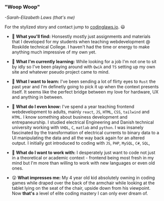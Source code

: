 ### "Woop Woop"
*-Sarah-Elizabeth Laws (that's me)*

For the stylized story and contact jump to [codinglaws.io](https://codinglaws.io/). 😃

- 💾 **What you'll find:** Honsestly mostly just assignments and materials that I developed for my students when teaching webdevelopment @ Roskilde technical College. I haven't had the time or energy to make anything much impressive of my own yet.
  
- 🌱 **What I'm currently learning:** While looking for a job I'm not one to sit by idly so I've been playing around with `Qwik` and `TS` setting up my own site and whatever pseudo project came to mind.

- 💞 **What I want to learn:** I've been sending a lot of flirty eyes to `Rust` the past year and I'm definetly going to pick it up when the context presents itself. It seems like the perfect bridge between my love for hardware, UX and anything in between.

- 🧐 **What do I even know:** I've spend a year teaching frontend webdevelopment to adults, mainly `react`, `JS`, `HTML`, `CSS`, `tailwind` and `HTML`. I know something about business development and entrepaneurship. I studied electrical Engineering and Danish technical university working with `VHDL`, `C`, `matlab` and `python`. I was insanely fascinated by the transformation of electrical currents to binary data to a UI manipulating the data and all the way back again for an altered output. I initially got introduced to coding with `JS`, `PHP`, `MySQL`, `C#`, `SQL`, 

- 👷 **What do I want to work with:** I desperately just want to code not just in a theoretical or academic context - frontend being most fresh in my mind but I'm more than willing to work with new languages or even old ones.

- 😲 **What impresses me:** My 4 year old kid absolutely owning in coding games while draped over the back of the armchair while looking at the tablet lying on the seat of the chair, upside down from his viewpoint. Now **that's** a level of elite coding mastery I can only ever dream of.

<!--
**akaLaws/akaLaws** is a ✨ special_ ✨ repository because its `README.md` (this file) appears on your GitHub profile.

Here are some ideas to get you started:

- 🔭 I’m currently working on ...
- 🌱 I’m currently learning ...
- 👯 I’m looking to collaborate on ...
- 🤔 I’m looking for help with ...
- 💬 Ask me about ...
- 📫 How to reach me: ...
- 😄 Pronouns: ...
- ⚡ Fun fact: ...
-->
